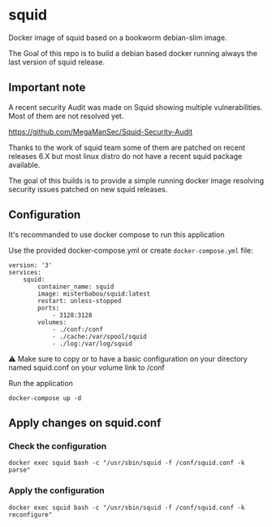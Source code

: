 # squid

Docker image of squid based on a bookworm debian-slim image.

The Goal of this repo is to build a debian based docker running always the last version of squid release.

## Important note 

A recent security Audit was made on Squid showing multiple vulnerabilities. Most of them are not resolved yet. 

https://github.com/MegaManSec/Squid-Security-Audit

Thanks to the work of squid team some of them are patched on recent releases 6.X but most linux distro do not have a recent squid package available.

The goal of this builds is to provide a simple running docker image resolving security issues patched on new squid releases.

## Configuration

It's recommanded to use docker compose to run this application


Use the provided docker-compose.yml or create `docker-compose.yml` file:
```
version: '3'
services:
    squid:
        container_name: squid
        image: misterbabou/squid:latest
        restart: unless-stopped
        ports:
            - 3128:3128
        volumes:
            - ./conf:/conf
            - ./cache:/var/spool/squid
            - ./log:/var/log/squid
```


:warning: Make sure to copy or to have a basic configuration on your directory named squid.conf on your volume link to /conf

Run the application
```
docker-compose up -d
```

## Apply changes on squid.conf

### Check the configuration
```
docker exec squid bash -c "/usr/sbin/squid -f /conf/squid.conf -k parse"
```
### Apply the configuration
```
docker exec squid bash -c "/usr/sbin/squid -f /conf/squid.conf -k reconfigure"
```